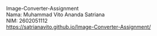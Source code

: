 Image-Converter-Assignment<br />
Nama: Muhammad Vito Ananda Satriana<br />
NIM: 2602051112<br />
https://satrianavito.github.io/Image-Converter-Assignment/

